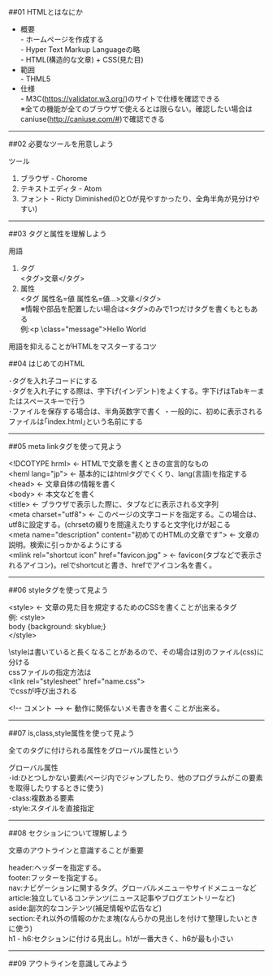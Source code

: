 ##01 HTMLとはなにか

* 概要  
\- ホームページを作成する  
\- Hyper Text Markup Languageの略  
\- HTML(構造的な文章) + CSS(見た目)  
* 範囲  
\- THML5  
* 仕様  
\- M3C(https://validator.w3.org/)のサイトで仕様を確認できる  
※全ての機能が全てのブラウザで使えるとは限らない。確認したい場合はcaniuse(http://caniuse.com/#)で確認できる  

---

##02 必要なツールを用意しよう

ツール  
1. ブラウザ - Chorome  
2. テキストエディタ - Atom  
3. フォント - Ricty Diminished(0とOが見やすかったり、全角半角が見分けやすい)  

---

##03 タグと属性を理解しよう

用語  
1. タグ  
<タグ>文章</タグ>  
2. 属性  
<タグ 属性名=値 属性名=値...>文章</タグ>  
※情報や部品を配置したい場合は<タグ>のみで1つだけタグを書くもともある  
例:<p \class="message">Hello World</p>  

用語を抑えることがHTMLをマスターするコツ

##04 はじめてのHTML

･タグを入れ子コードにする  
･タグを入れ子にする際は、字下げ(インデント)をよくする。字下げはTabキーまたはスペースキーで行う  
･ファイルを保存する場合は、半角英数字で書く
・一般的に、初めに表示されるファイルは｢index.html｣という名前にする

---

##05 meta linkタグを使って見よう

\<!DCOTYPE hrml> ← HTMLで文章を書くときの宣言的なもの  
\<heml lang="jp"> ← 基本的にはhtmlタグでくくり、lang(言語)を指定する  
\<head> ← 文章自体の情報を書く  
\<body> ← 本文などを書く  
\<title> ← ブラウザで表示した際に、タブなどに表示される文字列  
\<meta charset="utf8"> ← このページの文字コードを指定する。この場合は、utf8に設定する。(chrsetの綴りを間違えたりすると文字化けが起こる  
\<meta name="description" content="初めてのHTMLの文章です"> ← 文章の説明。検索に引っかかるようにする  
\<mlink rel="shortcut icon" href="favicon.jpg" > ← favicon(タブなどで表示されるアイコン)。relでshortcutと書き、hrefでアイコン名を書く。

---

##06 styleタグを使って見よう

\<style> ← 文章の見た目を規定するためのCSSを書くことが出来るタグ  
例:
\<style>  
body {background: skyblue;}  
\</style>  

\styleは書いていると長くなることがあるので、その場合は別のファイル(css)に分ける  
cssファイルの指定方法は  
\<link rel="stylesheet" href="name.css">  
でcssが呼び出される

\<!-- コメント --> ← 動作に関係ないメモ書きを書くことが出来る。

---

##07 is,class,style属性を使って見よう

全てのタグに付けられる属性をグローバル属性という  

グローバル属性  
･id:ひとつしかない要素(ページ内でジャンプしたり、他のプログラムがこの要素を取得したりするときに使う)  
･class:複数ある要素  
･style:スタイルを直接指定  

---

##08 セクションについて理解しよう

文章のアウトラインと意識することが重要  

header:ヘッダーを指定する。  
footer:フッターを指定する。  
nav:ナビゲーションに関するタグ。グローバルメニューやサイドメニューなど    
article:独立しているコンテンツ(ニュース記事やブログエントリーなど)  
aside:副次的なコンテンツ(補足情報や広告など)  
section:それ以外の情報のかたま塊(なんらかの見出しを付けて整理したいときに使う)  
h1 - h6:セクションに付ける見出し。h1が一番大きく、h6が最も小さい  

---

##09 アウトラインを意識してみよう













